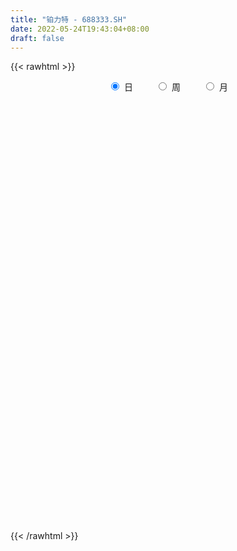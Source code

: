 ```yaml
---
title: "铂力特 - 688333.SH"
date: 2022-05-24T19:43:04+08:00
draft: false
---
```

{{< rawhtml >}}
    <div style="text-align: center">
        <label style="padding: 1rem;"><input style="margin-right: .5rem" type="radio" name="period" value="D" checked onclick="period_change(this)">日</label>
        <label style="padding: 1rem;"><input style="margin-right: .5rem" type="radio" name="period" value="W" onclick="period_change(this)">周</label>
        <label style="padding: 1rem;"><input style="margin-right: .5rem" type="radio" name="period" value="M" onclick="period_change(this)">月</label>
    </div>
    <div id="chart" style="height: 700px;"></div> 
    <script type="text/javascript">
        const D_v = [3768.14,4897.36,3459.64,7381.45,4655.42,4396.78,2640.21,2786.44,4675.84,8204.91,8692.63,5456.18,12484.23,5954.72,5482.65,3082.69,4036.37,3790.93,3390.82,2721.64,5116.53,3185.61,7131.51,3340.05,5763.72,5789.56,20567.1,18330.33,11755.91,13434.52,8372.56,7158.29,9727.34,9841.41,8518.13,9023.83,8091.57,8457.0,5847.88,11261.94,6670.54,7581.94,9749.6,6270.48,7999.46,9857.22,7766.85,6828.97,8489.26,5591.54,29095.53,14985.29,14393.34,14740.16,9739.62,7897.65,9407.89,7455.59,8568.78,13319.46,6591.91,8063.03,7437.17,6949.58,8814.96,4078.28,6415.04,5524.8,4369.46,10573.0,5066.7,7687.71,15770.58,11306.93,3402.71,3061.03,4268.89,6059.76,6810.11,6732.8,8010.76,4988.88,6153.83,4781.13,3707.53,3745.03,5090.84,5057.86,4177.5,3082.11,3124.0,6882.35,4126.57,2954.89,3580.36,3242.93,3267.77,3484.92,2364.72,3148.1,2820.59,2135.11,2314.23,2297.02,1408.99,6793.61,2914.11,1913.07,1590.98,2096.96,2786.65,2941.4,1556.76,2460.61,2317.41,4773.4,3195.87,2769.75,1687.51,1883.16,3452.35,2256.58,2421.71,5118.59,4392.79,2975.93,2927.12,4180.63,1696.95,5019.85,2142.66,3364.45,4228.0,2059.18,2832.08,3677.97,5172.52,5614.66,4212.16,4163.78,2765.86,3368.81,2537.01,1971.07,2187.64,1820.66,1785.61,1777.02,2651.11,2724.38,1670.3,2370.26,1723.05,2185.78,1475.12,1254.45,1108.38,2526.28,2898.35,2061.36,4822.89,3147.33,2914.08,2666.13,2719.41,1722.23,1357.75,3447.83,3158.72,1714.86,1501.03,4305.54,1964.61,2690.95,2352.76,3192.43,4137.4,4689.09,12430.71,6942.88,4620.53,4008.97,3193.22,4575.31,5965.87,3640.42,1743.61,1288.79,1215.8,1711.53,2926.89,3167.72,3174.36,2070.85,2059.82,2184.88,1737.04,2008.86,4768.94,4960.86,4438.87,3002.43,3978.28,2625.36,7210.06,4690.45,3447.94,1870.37,2320.11,1284.01,3039.82,1996.49,3138.78,2402.27,1301.58,2068.17,2845.43,881.46,1862.06,2524.73,1350.21,2592.48,1941.54,2346.54,2161.84,2111.67,2472.71,1053.1,1432.84,2221.84,1903.09,2959.13,3495.22,3277.94,6349.12,4577.27,4217.07,2118.37,3823.58,2627.7,2844.32,2218.12,2527.06,1547.51,1606.6,5529.08,4665.24,1793.68,2285.7,5180.85]
const D_histogram = [0.0,0.1416752137,0.229106504,0.5575928254,0.6045004696,0.7442229,0.6593213472,0.5067772168,0.5592701892,0.7458226368,0.9353604446,0.8300748769,1.273701138,1.3268399868,0.8805302385,0.4233628944,0.3959292189,0.1035879748,-0.1744155389,-0.4514358681,-0.8061011449,-0.9031002294,-0.7133932579,-0.5418417319,-0.1277753132,0.3326406056,2.4341366514,3.9379540404,4.7215266779,4.8786582808,5.0539232862,4.9862747126,3.970405987,3.6092928919,2.3629241995,0.9400957156,-0.076719055,-0.674531592,-1.1191593218,-1.4074533329,-1.6081576273,-1.8546476116,-2.2084131458,-2.4080037643,-2.4503369703,-2.1565566967,-2.1156976372,-1.4776360583,-0.8552715448,-0.6001681258,1.4663905375,2.4225969557,2.9603367938,2.5058791103,2.2734438295,1.6664187558,1.6688591292,1.5126624888,1.3594166894,2.1638386232,2.1327348215,1.495575351,1.341364675,1.4910546243,1.1007531172,0.5992687749,-0.0363247608,-0.9223229737,-1.2364260398,-0.7694648052,-0.6461570427,0.8202968705,0.9502640707,0.3516310296,-0.3157157149,-0.8602398442,-1.3981075315,-1.9106314331,-2.6377006973,-3.1092250747,-3.7563639714,-4.002029214,-3.5720076538,-3.3206404925,-3.1996226506,-2.6188209923,-2.9945072374,-3.2348063203,-3.0920326856,-3.2514055207,-3.2716861584,-3.2300898842,-2.9569049461,-2.6776105288,-2.1911504232,-1.7695720676,-1.3448238232,-0.5422582943,-0.0236289377,0.4092402054,0.1616551282,0.1058145319,-0.1475229272,0.1405473567,0.1469104393,1.4617117175,1.9104123977,2.1432083658,2.1955113162,2.2392580068,2.0270995045,2.0439520974,1.6531613614,1.0574090531,0.7276862869,0.9549414385,0.986885177,1.2390175655,1.1919221848,0.8517296761,1.0508214699,1.0900802165,1.0092999446,1.4346801654,0.8326318057,0.1682965418,-0.2817423896,-0.4258117956,-0.5252976629,-0.1015836539,0.0837169705,-0.496587675,-1.0516794537,-1.5473471213,-1.5703781301,-1.4978759823,-1.6817796586,-2.1884184629,-2.3999257555,-2.7723771867,-2.9097081119,-2.2795713253,-1.7291153457,-1.3115906346,-1.0696729357,-0.6270631854,-0.2399808357,0.0989352501,0.3322337226,-0.074611263,-0.4680714168,-0.5353355964,-0.4004201642,-0.5910277897,-0.8913649598,-0.8866001467,-0.7666899095,-0.3366400802,0.2781479415,0.4155450353,-0.3772873485,-0.9257907846,-1.5353498778,-2.0558265704,-2.4112788738,-2.3577320004,-2.2379949788,-2.1347449446,-1.5203471666,-0.9838187269,-0.8110746824,-1.0196930243,-1.408132999,-1.1326611711,-1.3948701298,-1.5725583823,-1.7730783558,-1.6338460457,-1.2303553175,-0.7995571624,0.0098637664,0.4417000061,0.6591779028,1.1454883604,2.0064046878,2.6995013776,3.1038889492,3.0814279496,2.8474839141,2.5799339391,2.7749072281,2.5993155136,2.6376358629,2.5939660439,2.3485028197,2.0287466381,1.6694578804,1.1485343082,0.4233557704,-0.5523398385,-1.4411952324,-1.7094559178,-1.3914533631,-1.5931550009,-1.6277600237,-1.5814642041,-1.0001840152,-0.588495983,0.0993443641,0.346437621,0.7304766733,0.7816079623,0.4115717014,-0.0865598619,-0.5180535275,-0.6159453019,-0.5945710337,-0.5964876497,-0.7710867121,-0.9823827718,-1.1963443179,-1.5779994226,-1.5235967765,-1.2016426377,-1.0586210164,-0.8745676426,-0.4069699453,-0.0781599131,0.0974624751,-0.0697604459,-0.097055327,-0.7133757383,-1.2922563219,-1.1889660513,-0.3557606244,0.5187409934,1.3146652306,1.821336585,2.4287046448,2.7810149815,3.1522312404,3.2993310856,3.3411439989,3.034018457,2.8651762057,3.2058863204,3.6882823192,3.74141388,3.8307137366,3.4563820739]
const D_fast = [0.0,0.1770940171,0.3218019334,0.7896864612,0.9877192228,1.3134973781,1.3934261622,1.3675763359,1.5598868557,1.9328949625,2.3562728814,2.4585060329,3.2205575786,3.605406424,3.3792292354,3.0279026148,3.0994512441,2.8330069937,2.5113995952,2.1215202991,1.565329736,1.2425555941,1.2539142511,1.2900053442,1.6721279346,2.2157040048,4.9257342135,7.4140401125,9.3779944195,10.7547905927,12.1935364195,13.3724565241,13.3491892953,13.8903994231,13.2347617806,12.0469572255,11.0109626913,10.2445172562,9.5200996959,8.8799423516,8.2771986505,7.5670467632,6.6611779426,5.859586383,5.2046689344,4.9593100339,4.4712446841,4.7398972484,5.1484438757,5.2535052632,7.6866615609,9.248517218,10.5263412545,10.6983533486,11.0342790252,10.8438586405,11.2635137962,11.485482778,11.6720911509,13.0174727405,13.5195526441,13.2562870114,13.4374175042,13.9598711096,13.8447578818,13.4930907332,12.8484160072,11.7318370509,11.1086274749,11.3832225082,11.34499101,13.0165191409,13.3840523587,12.8733270751,12.1270514019,11.3674673115,10.4800727413,9.4898909814,8.1033965429,6.8545658968,5.2683360072,4.0221634612,3.5591831079,2.980390146,2.3015023253,2.2275987356,1.1032856811,0.0542850181,-0.5759495187,-1.5481737338,-2.3863759111,-3.1523021081,-3.6183434064,-4.0084516213,-4.0697791216,-4.0905937828,-4.0020514942,-3.3350505389,-2.8223284167,-2.2871492222,-2.4943205175,-2.5237074808,-2.8139256716,-2.4907185485,-2.4476278561,-0.7673986485,0.1589051311,0.9275031906,1.5286839701,2.1322451624,2.4268615362,2.9547021535,2.9772017579,2.6458017128,2.4980005183,2.9639910296,3.2426560623,3.8045428422,4.0554280077,3.9281679179,4.3899650793,4.7017438801,4.8732885943,5.6573388564,5.2634484481,4.6411873197,4.1207127909,3.870190436,3.6393801529,4.0376982485,4.2439281155,3.5394765512,2.7214649091,1.8389604612,1.4233349198,1.1213680721,0.5170194812,-0.5367239388,-1.3482126703,-2.4137583982,-3.2785163514,-3.2182723962,-3.1000952529,-3.0104682005,-3.0359687355,-2.7501247816,-2.4230376408,-2.0593877425,-1.7430308393,-2.1685286407,-2.6790066487,-2.8801047274,-2.8452943362,-3.1836589092,-3.7068373192,-3.9237225428,-3.995484783,-3.6495949737,-2.9652699667,-2.723986614,-3.611140835,-4.3910919672,-5.3844885299,-6.418921865,-7.3771938869,-7.9130800136,-8.3528417367,-8.7832779387,-8.5489669523,-8.2583931943,-8.2884178205,-8.7519594185,-9.4924326429,-9.5001261077,-10.1110525989,-10.681880447,-11.3256700094,-11.5948992107,-11.4989973119,-11.2680884474,-10.456201577,-9.9139403357,-9.5316679634,-8.7589854157,-7.3964679163,-6.0284958822,-4.8481360733,-4.1002400854,-3.6223131424,-3.2448796327,-2.3561795367,-1.8819423727,-1.1842130577,-0.5793913658,-0.237728885,-0.0502984071,0.0077773053,-0.2260126899,-0.8453522851,-1.9591328536,-3.2082870556,-3.9039117204,-3.9337725066,-4.5337628945,-4.9753079233,-5.3243781547,-4.9931439695,-4.7285799331,-4.0159034951,-3.6822008328,-3.1155426122,-2.8690093326,-3.1361526682,-3.655924197,-4.2169312444,-4.4688093443,-4.5960778346,-4.747116363,-5.1144871034,-5.5713788561,-6.0844264816,-6.860581442,-7.18707799,-7.1655345106,-7.2871681434,-7.3217566803,-6.9559014693,-6.6466314154,-6.4466434084,-6.6313064409,-6.6828651537,-7.4775294996,-8.3794741637,-8.5734254059,-7.8291601351,-6.824973269,-5.7003827241,-4.7383772234,-3.5238330024,-2.4762689204,-1.3169948513,-0.3450622348,0.5320366782,0.9834157505,1.5308675508,2.6730492455,4.0775158241,5.0660008549,6.1129791456,6.6027430014]
const D_slow = [0.0,0.0354188034,0.0926954294,0.2320936358,0.3832187532,0.5692744782,0.734104815,0.8607991192,1.0006166665,1.1870723257,1.4209124368,1.628431156,1.9468564405,2.2785664372,2.4986989969,2.6045397204,2.7035220252,2.7294190189,2.6858151341,2.5729561671,2.3714308809,2.1456558235,1.9673075091,1.8318470761,1.7999032478,1.8830633992,2.4915975621,3.4760860721,4.6564677416,5.8761323118,7.1396131334,8.3861818115,9.3787833083,10.2811065312,10.8718375811,11.10686151,11.0876817462,10.9190488482,10.6392590178,10.2873956845,9.8853562777,9.4216943748,8.8695910884,8.2675901473,7.6550059047,7.1158667306,6.5869423213,6.2175333067,6.0037154205,5.853673389,6.2202710234,6.8259202623,7.5660044608,8.1924742383,8.7608351957,9.1774398847,9.594654667,9.9728202892,10.3126744615,10.8536341173,11.3868178227,11.7607116604,12.0960528292,12.4688164853,12.7440047646,12.8938219583,12.8847407681,12.6541600247,12.3450535147,12.1526873134,11.9911480527,12.1962222704,12.433788288,12.5216960454,12.4427671167,12.2277071557,11.8781802728,11.4005224145,10.7410972402,9.9637909715,9.0246999787,8.0241926752,7.1311907617,6.3010306386,5.5011249759,4.8464197278,4.0977929185,3.2890913384,2.516083167,1.7032317868,0.8853102472,0.0777877762,-0.6614384603,-1.3308410925,-1.8786286983,-2.3210217152,-2.657227671,-2.7927922446,-2.798699479,-2.6963894277,-2.6559756456,-2.6295220126,-2.6664027444,-2.6312659053,-2.5945382954,-2.229110366,-1.7515072666,-1.2157051752,-0.6668273461,-0.1070128444,0.3997620317,0.9107500561,1.3240403964,1.5883926597,1.7703142314,2.009049591,2.2557708853,2.5655252767,2.8635058229,3.0764382419,3.3391436094,3.6116636635,3.8639886497,4.222658691,4.4308166424,4.4728907779,4.4024551805,4.2960022316,4.1646778159,4.1392819024,4.160211145,4.0360642262,3.7731443628,3.3863075825,2.99371305,2.6192440544,2.1987991397,1.651694524,1.0517130852,0.3586187885,-0.3688082395,-0.9387010708,-1.3709799072,-1.6988775659,-1.9662957998,-2.1230615962,-2.1830568051,-2.1583229926,-2.0752645619,-2.0939173777,-2.2109352319,-2.344769131,-2.444874172,-2.5926311195,-2.8154723594,-3.0371223961,-3.2287948735,-3.3129548935,-3.2434179082,-3.1395316493,-3.2338534865,-3.4653011826,-3.8491386521,-4.3630952947,-4.9659150131,-5.5553480132,-6.1148467579,-6.6485329941,-7.0286197857,-7.2745744674,-7.477343138,-7.7322663941,-8.0842996439,-8.3674649367,-8.7161824691,-9.1093220647,-9.5525916536,-9.961053165,-10.2686419944,-10.468531285,-10.4660653434,-10.3556403419,-10.1908458662,-9.9044737761,-9.4028726041,-8.7279972597,-7.9520250224,-7.181668035,-6.4697970565,-5.8248135717,-5.1310867647,-4.4812578863,-3.8218489206,-3.1733574096,-2.5862317047,-2.0790450452,-1.6616805751,-1.374546998,-1.2687080555,-1.4067930151,-1.7670918232,-2.1944558026,-2.5423191434,-2.9406078936,-3.3475478996,-3.7429139506,-3.9929599544,-4.1400839501,-4.1152478591,-4.0286384539,-3.8460192855,-3.6506172949,-3.5477243696,-3.5693643351,-3.698877717,-3.8528640424,-4.0015068009,-4.1506287133,-4.3434003913,-4.5889960843,-4.8880821637,-5.2825820194,-5.6634812135,-5.9638918729,-6.228547127,-6.4471890377,-6.548931524,-6.5684715023,-6.5441058835,-6.561545995,-6.5858098267,-6.7641537613,-7.0872178418,-7.3844593546,-7.4733995107,-7.3437142624,-7.0150479547,-6.5597138085,-5.9525376472,-5.2572839019,-4.4692260918,-3.6443933204,-2.8091073206,-2.0506027064,-1.334308655,-0.5328370749,0.3892335049,1.3245869749,2.282265409,3.1463609275]
const D_data = [['2021-05-13', 123.3, 126.88, 122.6, 127.0],['2021-05-14', 125.56, 129.1, 125.21, 129.6],['2021-05-17', 129.74, 129.2, 128.14, 130.98],['2021-05-18', 128.97, 133.69, 126.78, 134.02],['2021-05-19', 132.78, 131.69, 130.39, 134.3],['2021-05-20', 131.69, 133.97, 131.5, 135.0],['2021-05-21', 134.19, 131.96, 130.5, 134.25],['2021-05-24', 132.96, 131.05, 129.9, 133.6],['2021-05-25', 132.44, 133.91, 130.31, 135.0],['2021-05-26', 133.88, 136.92, 133.1, 140.6],['2021-05-27', 136.87, 138.84, 136.87, 142.68],['2021-05-28', 138.84, 136.3, 135.8, 141.8],['2021-05-31', 137.97, 145.2, 134.92, 146.8],['2021-06-01', 146.98, 143.0, 142.01, 147.0],['2021-06-02', 143.77, 136.9, 136.5, 146.64],['2021-06-03', 136.5, 135.2, 135.08, 138.79],['2021-06-04', 135.0, 139.98, 134.21, 139.98],['2021-06-07', 137.87, 136.38, 134.51, 138.98],['2021-06-08', 136.38, 135.37, 134.01, 137.5],['2021-06-09', 134.0, 134.0, 133.99, 136.24],['2021-06-10', 134.0, 131.16, 130.77, 134.92],['2021-06-11', 131.16, 132.8, 131.0, 134.3],['2021-06-15', 132.59, 136.29, 132.23, 138.8],['2021-06-16', 136.0, 136.81, 134.24, 137.97],['2021-06-17', 136.78, 141.43, 135.58, 143.07],['2021-06-18', 141.8, 144.73, 141.43, 145.1],['2021-06-21', 144.08, 173.68, 144.0, 173.68],['2021-06-22', 170.01, 178.96, 167.0, 192.0],['2021-06-23', 178.86, 180.2, 174.28, 187.96],['2021-06-24', 180.85, 179.51, 177.0, 188.01],['2021-06-25', 183.22, 185.56, 180.02, 189.99],['2021-06-28', 189.6, 187.95, 183.56, 191.0],['2021-06-29', 187.95, 177.99, 175.02, 187.95],['2021-06-30', 180.5, 186.91, 180.5, 188.2],['2021-07-01', 188.86, 175.36, 174.0, 188.86],['2021-07-02', 175.34, 168.8, 167.5, 175.36],['2021-07-05', 168.0, 169.2, 163.52, 169.2],['2021-07-06', 168.18, 171.34, 165.01, 172.13],['2021-07-07', 170.2, 171.25, 164.07, 173.68],['2021-07-08', 171.28, 171.7, 168.44, 179.7],['2021-07-09', 171.0, 171.7, 168.0, 174.8],['2021-07-12', 171.99, 169.9, 168.2, 176.33],['2021-07-13', 174.0, 166.6, 163.35, 174.0],['2021-07-14', 166.49, 166.4, 165.05, 168.85],['2021-07-15', 166.39, 166.9, 165.0, 171.18],['2021-07-16', 167.87, 171.0, 165.83, 180.01],['2021-07-19', 170.11, 168.0, 165.11, 173.01],['2021-07-20', 166.01, 176.8, 166.01, 177.28],['2021-07-21', 176.8, 179.96, 174.79, 181.6],['2021-07-22', 180.68, 178.0, 176.0, 183.0],['2021-07-23', 184.48, 208.22, 184.48, 213.6],['2021-07-26', 204.97, 205.0, 198.6, 214.67],['2021-07-27', 208.11, 207.0, 206.2, 220.0],['2021-07-28', 206.99, 198.11, 190.0, 206.99],['2021-07-29', 202.99, 202.16, 198.88, 208.87],['2021-07-30', 203.0, 198.05, 193.21, 204.43],['2021-08-02', 198.05, 206.73, 197.0, 209.56],['2021-08-03', 203.72, 207.0, 198.6, 211.94],['2021-08-04', 203.02, 208.8, 203.02, 213.96],['2021-08-05', 208.79, 225.5, 204.6, 230.0],['2021-08-06', 223.11, 220.44, 217.02, 225.5],['2021-08-09', 220.11, 214.14, 210.0, 222.86],['2021-08-10', 212.0, 220.89, 212.0, 225.16],['2021-08-11', 223.65, 227.58, 220.0, 229.99],['2021-08-12', 226.58, 223.0, 218.52, 226.58],['2021-08-13', 222.9, 221.7, 217.26, 225.62],['2021-08-16', 221.7, 219.0, 212.0, 221.7],['2021-08-17', 214.35, 213.17, 211.0, 219.74],['2021-08-18', 213.74, 218.0, 213.74, 222.0],['2021-08-19', 215.51, 229.15, 215.29, 234.94],['2021-08-20', 228.92, 227.6, 223.22, 236.5],['2021-08-23', 235.27, 250.55, 230.12, 252.0],['2021-08-24', 243.0, 240.6, 233.11, 250.0],['2021-08-25', 238.56, 232.5, 224.33, 239.71],['2021-08-26', 230.11, 230.0, 228.01, 235.99],['2021-08-27', 228.69, 229.54, 227.0, 232.9],['2021-08-30', 228.0, 227.5, 225.0, 234.0],['2021-08-31', 228.8, 225.3, 218.0, 229.87],['2021-09-01', 223.47, 219.0, 215.01, 224.25],['2021-09-02', 219.88, 218.12, 211.11, 222.57],['2021-09-03', 217.22, 211.48, 205.0, 218.52],['2021-09-06', 211.48, 212.19, 206.7, 213.06],['2021-09-07', 214.97, 219.2, 211.27, 221.0],['2021-09-08', 219.98, 217.0, 212.56, 220.0],['2021-09-09', 215.11, 214.6, 212.59, 217.79],['2021-09-10', 217.48, 220.67, 213.32, 222.0],['2021-09-13', 217.03, 207.62, 207.53, 221.57],['2021-09-14', 211.1, 205.67, 205.67, 212.0],['2021-09-15', 207.17, 208.08, 201.5, 208.44],['2021-09-16', 207.98, 202.0, 202.0, 209.5],['2021-09-17', 203.7, 200.82, 194.81, 204.28],['2021-09-22', 199.99, 199.11, 194.0, 202.77],['2021-09-23', 199.87, 200.34, 192.01, 201.01],['2021-09-24', 204.99, 199.51, 197.49, 204.99],['2021-09-27', 202.0, 202.0, 199.55, 208.97],['2021-09-28', 201.56, 201.76, 195.0, 204.35],['2021-09-29', 205.0, 202.49, 196.17, 205.0],['2021-09-30', 201.15, 209.41, 201.15, 211.32],['2021-10-08', 211.47, 208.81, 205.0, 211.47],['2021-10-11', 208.64, 210.08, 206.34, 216.33],['2021-10-12', 213.82, 201.9, 198.08, 213.82],['2021-10-13', 203.0, 203.21, 198.0, 204.0],['2021-10-14', 203.21, 199.5, 199.0, 205.46],['2021-10-15', 198.03, 206.0, 197.19, 208.0],['2021-10-18', 207.83, 203.01, 202.0, 207.83],['2021-10-19', 203.08, 223.3, 200.13, 225.0],['2021-10-20', 223.0, 218.3, 216.66, 223.7],['2021-10-21', 217.1, 218.86, 216.0, 220.82],['2021-10-22', 218.0, 218.98, 216.01, 219.88],['2021-10-25', 218.0, 220.86, 218.0, 224.76],['2021-10-26', 223.0, 218.93, 216.0, 223.0],['2021-10-27', 220.0, 223.0, 217.12, 224.45],['2021-10-28', 221.99, 218.52, 217.94, 221.99],['2021-10-29', 218.0, 214.57, 212.0, 218.44],['2021-11-01', 212.19, 216.35, 212.19, 217.79],['2021-11-02', 218.0, 224.0, 217.0, 232.4],['2021-11-03', 221.22, 223.34, 220.02, 230.97],['2021-11-04', 223.0, 228.11, 222.0, 232.0],['2021-11-05', 226.5, 226.28, 225.38, 230.96],['2021-11-08', 224.6, 222.8, 218.99, 225.76],['2021-11-09', 222.78, 230.4, 221.0, 230.68],['2021-11-10', 234.0, 230.4, 227.37, 234.0],['2021-11-11', 228.41, 230.16, 226.0, 230.66],['2021-11-12', 230.12, 239.0, 227.86, 239.54],['2021-11-15', 239.0, 227.17, 226.02, 239.57],['2021-11-16', 225.0, 223.99, 221.33, 227.87],['2021-11-17', 223.09, 224.24, 220.6, 224.85],['2021-11-18', 225.49, 226.8, 218.25, 227.74],['2021-11-19', 226.7, 226.92, 224.11, 227.78],['2021-11-22', 225.01, 234.7, 225.01, 238.71],['2021-11-23', 236.0, 233.95, 231.2, 236.99],['2021-11-24', 234.56, 223.7, 221.0, 234.56],['2021-11-25', 220.0, 220.87, 216.75, 220.98],['2021-11-26', 220.0, 218.23, 218.0, 220.87],['2021-11-29', 215.32, 221.95, 215.3, 224.13],['2021-11-30', 220.42, 222.45, 218.03, 225.58],['2021-12-01', 222.09, 218.0, 214.0, 222.45],['2021-12-02', 214.21, 210.8, 208.14, 218.43],['2021-12-03', 210.8, 210.9, 206.15, 212.63],['2021-12-06', 209.8, 205.32, 204.5, 211.97],['2021-12-07', 207.62, 204.6, 203.0, 208.1],['2021-12-08', 208.5, 213.38, 205.79, 214.29],['2021-12-09', 209.8, 213.81, 207.9, 215.71],['2021-12-10', 212.13, 213.33, 210.7, 215.79],['2021-12-13', 212.28, 211.7, 210.0, 215.5],['2021-12-14', 212.95, 215.1, 211.68, 217.55],['2021-12-15', 215.1, 216.0, 214.05, 217.33],['2021-12-16', 216.01, 217.0, 216.01, 218.88],['2021-12-17', 215.81, 217.1, 210.73, 218.99],['2021-12-20', 216.32, 208.41, 207.09, 216.38],['2021-12-21', 209.0, 205.88, 205.1, 210.0],['2021-12-22', 206.94, 207.99, 205.16, 209.99],['2021-12-23', 207.85, 209.99, 204.6, 211.0],['2021-12-24', 209.97, 205.0, 202.01, 209.97],['2021-12-27', 205.0, 201.31, 200.0, 205.0],['2021-12-28', 204.87, 203.2, 200.33, 206.0],['2021-12-29', 204.98, 203.87, 201.11, 204.98],['2021-12-30', 204.85, 208.34, 204.79, 209.48],['2021-12-31', 211.92, 213.0, 208.12, 214.74],['2022-01-04', 211.04, 208.88, 204.97, 212.58],['2022-01-05', 206.41, 195.0, 191.0, 207.5],['2022-01-06', 193.9, 193.42, 187.1, 195.8],['2022-01-07', 193.74, 188.0, 187.99, 195.65],['2022-01-10', 188.69, 184.02, 183.89, 191.01],['2022-01-11', 184.02, 181.25, 181.25, 189.8],['2022-01-12', 181.25, 182.89, 180.5, 183.67],['2022-01-13', 183.44, 181.51, 181.01, 184.87],['2022-01-14', 180.13, 179.24, 178.0, 182.0],['2022-01-17', 179.24, 185.15, 179.24, 189.49],['2022-01-18', 185.0, 185.27, 182.21, 189.23],['2022-01-19', 183.79, 180.86, 179.3, 185.4],['2022-01-20', 180.66, 174.16, 170.5, 181.0],['2022-01-21', 175.89, 168.18, 168.18, 175.95],['2022-01-24', 166.31, 174.0, 165.05, 175.0],['2022-01-25', 172.44, 165.06, 165.0, 175.33],['2022-01-26', 165.11, 162.46, 160.0, 169.66],['2022-01-27', 164.0, 158.47, 151.91, 167.0],['2022-01-28', 159.26, 159.8, 154.01, 164.9],['2022-02-07', 154.41, 161.99, 148.06, 162.0],['2022-02-08', 161.96, 162.3, 160.0, 166.18],['2022-02-09', 162.98, 168.6, 160.52, 169.88],['2022-02-10', 169.2, 165.93, 165.19, 172.02],['2022-02-11', 167.83, 163.98, 162.18, 167.83],['2022-02-14', 162.58, 168.55, 161.2, 171.85],['2022-02-15', 168.03, 176.79, 168.0, 180.24],['2022-02-16', 176.86, 179.5, 175.4, 180.79],['2022-02-17', 180.68, 180.0, 177.72, 180.9],['2022-02-18', 179.41, 177.09, 176.89, 180.11],['2022-02-21', 178.8, 175.15, 173.52, 178.8],['2022-02-22', 173.41, 174.67, 170.44, 176.2],['2022-02-23', 175.49, 181.64, 172.23, 183.12],['2022-02-24', 183.51, 178.52, 176.13, 183.51],['2022-02-25', 178.52, 182.34, 178.52, 187.68],['2022-02-28', 183.0, 182.9, 178.06, 184.35],['2022-03-01', 184.2, 181.16, 181.13, 185.97],['2022-03-02', 181.16, 180.12, 176.16, 181.74],['2022-03-03', 181.86, 179.0, 176.51, 181.87],['2022-03-04', 177.21, 175.5, 174.26, 179.23],['2022-03-07', 175.5, 170.0, 168.0, 175.61],['2022-03-08', 171.87, 162.0, 160.0, 171.87],['2022-03-09', 160.88, 157.0, 150.0, 163.41],['2022-03-10', 161.32, 160.09, 159.26, 165.8],['2022-03-11', 159.72, 165.99, 154.44, 166.99],['2022-03-14', 166.88, 158.2, 157.29, 166.88],['2022-03-15', 156.23, 157.91, 152.77, 164.0],['2022-03-16', 160.95, 157.16, 152.0, 162.1],['2022-03-17', 159.65, 163.98, 157.21, 167.59],['2022-03-18', 162.12, 163.33, 158.43, 163.33],['2022-03-21', 164.87, 168.99, 162.67, 170.95],['2022-03-22', 169.0, 165.6, 165.1, 169.0],['2022-03-23', 166.07, 168.9, 162.0, 170.5],['2022-03-24', 167.55, 165.98, 165.61, 171.51],['2022-03-25', 167.1, 159.8, 156.72, 169.47],['2022-03-28', 158.97, 155.46, 152.0, 159.46],['2022-03-29', 156.89, 153.01, 152.5, 156.89],['2022-03-30', 152.58, 154.76, 150.0, 156.3],['2022-03-31', 154.3, 155.0, 152.0, 157.78],['2022-04-01', 154.03, 153.7, 150.5, 154.88],['2022-04-06', 153.7, 149.9, 149.5, 153.7],['2022-04-07', 149.01, 147.05, 140.43, 149.65],['2022-04-08', 148.0, 144.31, 142.85, 148.0],['2022-04-11', 145.0, 138.75, 136.76, 145.0],['2022-04-12', 140.55, 141.3, 135.5, 142.0],['2022-04-13', 142.0, 143.75, 140.62, 146.7],['2022-04-14', 144.28, 140.99, 139.38, 145.74],['2022-04-15', 140.96, 140.71, 136.4, 142.61],['2022-04-18', 140.71, 144.59, 137.77, 146.82],['2022-04-19', 145.0, 143.88, 142.39, 147.74],['2022-04-20', 143.99, 142.4, 139.81, 145.78],['2022-04-21', 140.06, 137.2, 137.12, 143.87],['2022-04-22', 138.96, 137.42, 136.0, 140.49],['2022-04-25', 135.51, 127.01, 126.57, 137.97],['2022-04-26', 129.94, 122.44, 120.2, 129.94],['2022-04-27', 119.98, 127.67, 118.46, 128.0],['2022-04-28', 128.65, 137.68, 127.11, 138.84],['2022-04-29', 138.6, 141.84, 136.12, 142.98],['2022-05-05', 140.03, 145.1, 140.03, 149.66],['2022-05-06', 142.0, 145.3, 141.0, 146.88],['2022-05-09', 143.35, 150.4, 143.0, 152.51],['2022-05-10', 149.11, 151.1, 147.75, 156.49],['2022-05-11', 151.12, 154.99, 150.5, 157.0],['2022-05-12', 156.69, 155.6, 153.5, 157.99],['2022-05-13', 156.77, 157.0, 154.16, 160.95],['2022-05-16', 158.87, 154.12, 153.49, 160.84],['2022-05-17', 153.12, 156.69, 152.02, 156.73],['2022-05-18', 156.89, 165.85, 155.03, 167.8],['2022-05-19', 163.21, 172.62, 163.11, 173.73],['2022-05-20', 172.62, 171.8, 169.89, 174.99],['2022-05-23', 170.04, 175.94, 168.27, 177.0],['2022-05-24', 175.99, 172.67, 172.34, 180.5]]
const W_v = [451238.45,460958.96,391091.7499999999,293969.03,211669.88,163797.19,157770.9,73626.38,173159.33,206450.18,44967.55,122112.25,196680.24,221533.71,131719.96,84876.0,79212.32,64157.11,47876.29,37827.57,88074.76,95566.82,59508.08,36759.15,80066.78,87940.58,89821.01,106406.41,107025.8,220440.32,103535.17,104857.67,76375.27,47361.6,44611.94,35861.35,24155.87,22939.93,38928.64,36840.78,31429.01,30656.28,61151.49,32070.85,55436.56,40605.87,58633.32,27501.26,49188.2,174261.71,166493.31,235746.67,261121.0,217546.19,176804.31,82603.9,69887.65,59275.59,53470.41,98574.61,54893.87,31149.16,11847.1,63669.8,73055.19,55028.3,41200.12,39088.19,64510.59,52933.9,34941.12,29898.84,32236.65,53212.76,38505.74,49940.7,44680.8,41682.74,56014.74,40743.69,17106.91,12816.44,34545.55,30575.49,55744.36,18879.07,22090.72,26046.11,15240.02,13464.78,19060.95,32133.94,15108.84,21178.7,22533.5,29816.0,31040.66,18205.53,22024.84,72460.42,44269.0,40328.93,41458.7,57772.15,61756.06,45343.63,35343.02,31949.0,41228.96,31882.32,23376.4,20532.31,13963.81,13575.98,2364.72,12715.05,14620.76,11842.38,14743.94,15132.39,16173.42,16814.14,21509.39,14806.53,10222.04,10673.77,9262.58,12945.66,11913.35,12644.76,17062.63,31196.31,17214.0,12196.3,10061.45,21149.38,19844.18,11779.21,9498.91,5737.0,11154.07,9083.58,20658.68,6335.44,14040.78,15142.11,7466.55]
const W_histogram = [0.0,1.9527439316,2.401117554,2.8119455448,1.7790237052,0.9810242025,0.3036232341,-0.3837433273,-0.2417705472,0.1246050034,0.1344666376,-0.328342295,-0.1465359755,-0.5494567558,-1.5964739869,-2.2664296878,-2.7196320403,-3.2038222972,-3.3652161449,-3.4017838112,-2.9472808448,-2.2269368833,-1.6497001597,-1.1217918346,-0.6180672344,0.1079011884,0.3406335456,0.3486880777,0.4478087199,1.0964878732,0.7130660172,1.0425372874,0.7712327928,0.3453706578,-0.1519989249,-0.3945396729,-0.5006890673,-0.4777012596,-0.3592428827,-0.5538304164,-0.4593072531,-0.3607163606,-0.344817317,-0.2266630462,0.2670857597,0.3583337994,0.5063231511,0.6255648846,0.7248359748,1.7954903175,1.9358669491,2.5816090507,4.8158225525,6.7043879677,6.5778773343,6.0670611825,5.3832027351,4.0126637413,2.5826662468,2.6899364183,2.6851415363,2.4542663148,2.6434110829,3.7812322188,3.5908593553,3.0592770712,2.218576895,1.4560763923,1.9017954803,1.962208706,1.451201248,0.3910912993,-0.0733531164,1.0049571032,1.5510540638,0.9777209834,0.2768566864,-0.5533479241,-0.1856050295,-0.0667439986,0.4184541896,-0.0692827658,0.2922339956,0.4095516747,-1.6703331669,-3.1153302789,-3.7821521443,-4.557743815,-4.6561282931,-4.7763225735,-4.8610909954,-4.7639041449,-4.5737114676,-4.0324854405,-3.3529609335,-2.5202831975,-1.6716377504,-1.5467212764,-0.6588915837,2.5064080665,3.2522796558,3.6898434548,3.6730745971,5.7840120153,6.0803936573,7.287954764,7.6382451986,7.7115570347,7.3371267767,5.4086126286,4.3338287211,1.9873457076,0.1454427728,-0.5685790308,-1.2070261526,-1.9029220552,-1.5863276716,-1.7578940046,-1.1936888901,-0.1307165521,-0.3932294808,-1.2555314043,-2.3589125255,-2.9273195179,-3.038430634,-3.8629540525,-3.7998681047,-5.2810751094,-6.6041322013,-7.8904356263,-8.8972571759,-8.8542971449,-7.5655339204,-6.0478479428,-5.224008512,-5.0367322693,-4.8096281018,-4.6140249907,-4.6019150695,-4.9049213655,-5.0088687295,-4.9514010179,-4.292454584,-3.3425375854,-1.7265662235,0.4239331722,1.9067853656]
const W_fast = [0.0,2.4409299145,3.4895829255,4.6033973024,4.0152313891,3.462487937,2.8609927772,2.0776903839,2.1592205272,2.5567473287,2.6002256223,2.055331116,2.2005034416,1.6602184723,0.2140827445,-1.0224803783,-2.1555907409,-3.4407365721,-4.4434344561,-5.3304480751,-5.6127653199,-5.4491555793,-5.2843438956,-5.0368835292,-4.6876757375,-3.9347320177,-3.616841274,-3.5216147225,-3.3105419003,-2.3877407787,-2.5928961304,-2.0027905383,-2.0812868347,-2.4208063053,-2.9561756192,-3.2973512854,-3.5286729466,-3.6251104538,-3.5964627976,-3.9295079354,-3.9498115854,-3.9413997831,-4.0117050687,-3.9502165595,-3.3896963137,-3.2088648241,-2.9342946847,-2.65866173,-2.3781816461,-0.858654724,-0.2343113552,1.0568330091,4.4950021491,8.0596645562,9.5776232563,10.5835724002,11.2455146366,10.878141578,10.0938106453,10.8735649213,11.5400554234,11.9227467806,12.7727443194,14.85587351,15.5632154854,15.7964524691,15.5103965166,15.1119151119,16.03308307,16.5840484723,16.4358413262,15.4735042023,14.9907215076,16.320271003,17.2541314795,16.925228645,16.2935785195,15.3250369281,15.6463785652,15.7485535965,16.3383653321,15.8333076852,16.2678829456,16.4875885434,13.99012041,11.7662907283,10.1539308269,8.2389032024,6.976486651,5.6622117272,4.3621705564,3.2683813707,2.3151461811,1.8482508481,1.6895351217,1.8921420584,2.3228780679,2.0611142227,2.7842210195,6.5761226864,8.1350641896,9.4950888523,10.3965886439,13.9535290659,15.7700091222,18.79955892,21.0594106541,23.060611749,24.5204631851,23.9441021942,23.9527754669,22.1031288804,20.2975866388,19.4414200775,18.5012164175,17.3295900011,17.2496024668,16.6385626327,16.9043455246,17.9346387246,17.5738184257,16.3976336511,14.7045243986,13.4042875267,12.5335687521,10.7433068205,9.8564257421,7.0549499601,4.0808598179,0.8219474863,-2.4091883573,-4.5798026125,-5.1824228682,-5.1766988762,-5.6588615734,-6.730768398,-7.706071256,-8.6639743926,-9.8023432387,-11.3315798761,-12.6877444225,-13.8681269654,-14.2822941775,-14.1680115753,-12.9836817692,-10.7271990805,-8.7676505457]
const W_slow = [0.0,0.4881859829,1.0884653714,1.7914517576,2.2362076839,2.4814637345,2.5573695431,2.4614337112,2.4009910744,2.4321423253,2.4657589847,2.3836734109,2.3470394171,2.2096752281,1.8105567314,1.2439493095,0.5640412994,-0.2369142749,-1.0782183111,-1.9286642639,-2.6654844751,-3.222218696,-3.6346437359,-3.9150916945,-4.0696085031,-4.0426332061,-3.9574748197,-3.8703028002,-3.7583506202,-3.4842286519,-3.3059621476,-3.0453278258,-2.8525196276,-2.7661769631,-2.8041766943,-2.9028116125,-3.0279838794,-3.1474091943,-3.2372199149,-3.375677519,-3.4905043323,-3.5806834225,-3.6668877517,-3.7235535133,-3.6567820733,-3.5671986235,-3.4406178357,-3.2842266146,-3.1030176209,-2.6541450415,-2.1701783043,-1.5247760416,-0.3208204035,1.3552765885,2.999745922,4.5165112177,5.8623119015,6.8654778368,7.5111443985,8.183628503,8.8549138871,9.4684804658,10.1293332365,11.0746412912,11.9723561301,12.7371753979,13.2918196216,13.6558387197,14.1312875897,14.6218397662,14.9846400782,15.0824129031,15.064074624,15.3153138998,15.7030774157,15.9475076616,16.0167218332,15.8783848521,15.8319835948,15.8152975951,15.9199111425,15.902590451,15.97564895,16.0780368686,15.6604535769,14.8816210072,13.9360829711,12.7966470174,11.6326149441,10.4385343007,9.2232615519,8.0322855156,6.8888576487,5.8807362886,5.0424960552,4.4124252558,3.9945158182,3.6078354991,3.4431126032,4.0697146199,4.8827845338,5.8052453975,6.7235140468,8.1695170506,9.6896154649,11.5116041559,13.4211654556,15.3490547143,17.1833364084,18.5354895656,19.6189467459,20.1157831728,20.152143866,20.0099991083,19.7082425701,19.2325120563,18.8359301384,18.3964566373,18.0980344147,18.0653552767,17.9670479065,17.6531650554,17.0634369241,16.3316070446,15.5719993861,14.606260873,13.6562938468,12.3360250695,10.6849920191,8.7123831126,6.4880688186,4.2744945324,2.3831110523,0.8711490666,-0.4348530614,-1.6940361287,-2.8964431542,-4.0499494019,-5.2004281693,-6.4266585106,-7.678875693,-8.9167259475,-9.9898395935,-10.8254739898,-11.2571155457,-11.1511322527,-10.6744359113]
const W_data = [['2019-07-26', 60.8782, 67.2056, 43.3134, 95.8084],['2019-08-02', 69.8802, 97.8044, 69.8802, 106.008],['2019-08-09', 97.2754, 87.3253, 83.9321, 116.5669],['2019-08-16', 87.3253, 91.487, 81.2176, 97.3054],['2019-08-23', 90.6188, 73.8323, 71.0279, 90.6188],['2019-08-30', 75.3493, 73.2535, 70.5489, 77.7046],['2019-09-06', 73.6427, 71.6367, 71.4371, 80.4391],['2019-09-12', 71.6567, 68.1337, 67.9541, 73.7525],['2019-09-20', 68.1637, 77.1457, 65.2395, 80.7186],['2019-09-27', 76.5469, 81.6367, 68.7425, 82.5349],['2019-09-30', 79.8603, 78.6427, 75.4491, 81.5868],['2019-10-11', 78.7725, 71.7565, 65.8683, 79.5409],['2019-10-18', 69.8204, 79.2216, 67.8643, 80.9182],['2019-10-25', 78.8423, 71.3373, 69.8703, 82.1357],['2019-11-01', 67.8643, 58.7525, 57.7844, 73.4331],['2019-11-08', 59.3313, 57.485, 54.7705, 60.8683],['2019-11-15', 56.3772, 55.2794, 52.994, 58.2036],['2019-11-22', 55.2794, 49.99, 49.3014, 56.5768],['2019-11-29', 49.6407, 49.5509, 47.2455, 50.2794],['2019-12-06', 49.7804, 47.6447, 46.7665, 50.5888],['2019-12-13', 48.004, 52.0559, 47.8044, 56.1677],['2019-12-20', 52.2156, 56.0778, 52.2156, 62.3653],['2019-12-27', 55.5489, 55.7585, 53.1138, 57.6846],['2020-01-03', 54.9002, 56.487, 53.9022, 56.7365],['2020-01-10', 56.477, 57.7146, 55.8882, 59.8503],['2020-01-17', 57.6846, 63.0539, 57.0858, 64.0719],['2020-01-23', 63.0739, 59.0818, 58.5828, 65.8583],['2020-02-07', 47.2754, 56.6367, 47.2655, 56.8862],['2020-02-14', 55.7685, 57.8443, 54.9102, 62.0559],['2020-02-21', 58.8723, 66.8663, 58.8723, 75.8483],['2020-02-28', 65.6886, 54.8902, 53.9621, 68.7325],['2020-03-06', 55.489, 63.9321, 55.489, 66.3673],['2020-03-13', 62.5749, 56.8663, 53.513, 63.3733],['2020-03-20', 57.3852, 53.0838, 50.5489, 58.3832],['2020-03-27', 51.9062, 49.3613, 48.8822, 52.8942],['2020-04-03', 48.7026, 49.9202, 46.5669, 51.3972],['2020-04-10', 51.3772, 49.9002, 49.5609, 52.3952],['2020-04-17', 48.9022, 50.4591, 48.014, 51.0978],['2020-04-24', 50.4591, 51.2475, 49.9102, 54.0719],['2020-04-30', 51.497, 46.2774, 42.475, 51.497],['2020-05-08', 45.8084, 48.7325, 45.02, 50.6188],['2020-05-15', 48.1038, 48.4731, 46.6667, 49.8004],['2020-05-22', 48.493, 46.9461, 46.9461, 52.8942],['2020-05-29', 47.4052, 47.8343, 45.4491, 49.7605],['2020-06-05', 48.7924, 53.6926, 48.1038, 53.7425],['2020-06-12', 54.3912, 49.9701, 48.9122, 54.8902],['2020-06-19', 50.0299, 51.1776, 49.521, 55.4391],['2020-06-24', 51.8962, 51.517, 50.9182, 53.2236],['2020-07-03', 52.2555, 51.9461, 50.7685, 52.5449],['2020-07-10', 51.9561, 67.9, 51.9561, 73.5],['2020-07-17', 65.22, 60.68, 58.0, 74.88],['2020-07-24', 62.0, 70.7, 60.18, 76.88],['2020-07-31', 74.0, 101.27, 67.05, 101.77],['2020-08-07', 99.97, 112.83, 98.9, 118.88],['2020-08-14', 109.44, 98.0, 88.97, 118.98],['2020-08-21', 99.47, 97.07, 95.1, 104.5],['2020-08-28', 97.07, 97.0, 92.11, 101.97],['2020-09-04', 97.0, 87.5, 85.0, 101.85],['2020-09-11', 88.0, 82.83, 76.0, 88.8],['2020-09-18', 90.0, 101.75, 90.0, 106.88],['2020-09-25', 105.5, 104.0, 99.78, 108.0],['2020-09-30', 103.93, 103.9, 101.18, 107.01],['2020-10-09', 105.84, 112.5, 105.11, 113.68],['2020-10-16', 113.18, 132.09, 112.3, 135.7],['2020-10-23', 134.5, 122.62, 118.03, 143.5],['2020-10-30', 122.62, 120.82, 113.8, 130.31],['2020-11-06', 121.5, 117.2, 114.0, 123.9],['2020-11-13', 118.3, 117.23, 110.85, 123.96],['2020-11-20', 115.99, 134.85, 113.6, 135.78],['2020-11-27', 134.85, 135.0, 128.11, 141.0],['2020-12-04', 135.87, 130.1, 127.0, 136.0],['2020-12-11', 132.11, 121.84, 119.5, 132.11],['2020-12-18', 121.86, 127.45, 120.36, 129.44],['2020-12-25', 130.0, 151.0, 124.6, 154.99],['2020-12-31', 151.3, 151.98, 140.0, 158.99],['2021-01-08', 156.83, 141.15, 140.0, 160.0],['2021-01-15', 139.99, 138.88, 130.18, 146.0],['2021-01-22', 140.8, 135.27, 133.77, 146.31],['2021-01-29', 135.18, 151.0, 134.0, 160.6],['2021-02-05', 149.11, 151.36, 147.0, 167.99],['2021-02-10', 151.7, 160.0, 148.18, 163.0],['2021-02-19', 160.3, 150.21, 149.0, 165.68],['2021-02-26', 150.21, 162.88, 148.01, 171.0],['2021-03-05', 162.5, 163.69, 154.14, 174.99],['2021-03-12', 163.0, 132.58, 129.0, 163.0],['2021-03-19', 131.11, 131.23, 129.5, 135.09],['2021-03-26', 135.0, 134.54, 124.0, 135.49],['2021-04-02', 135.97, 127.82, 123.23, 137.65],['2021-04-09', 127.87, 131.98, 125.2, 133.0],['2021-04-16', 131.98, 128.9, 124.0, 131.98],['2021-04-23', 127.9, 126.32, 125.04, 131.45],['2021-04-30', 127.0, 126.0, 117.26, 130.58],['2021-05-07', 124.72, 125.26, 121.54, 130.77],['2021-05-14', 125.25, 129.1, 120.56, 129.6],['2021-05-21', 129.74, 131.96, 126.78, 135.0],['2021-05-28', 132.96, 136.3, 129.9, 142.68],['2021-06-04', 137.97, 139.98, 134.21, 147.0],['2021-06-11', 137.87, 132.8, 130.77, 138.98],['2021-06-18', 132.59, 144.73, 132.23, 145.1],['2021-06-25', 144.08, 185.56, 144.0, 192.0],['2021-07-02', 189.6, 168.8, 167.5, 191.0],['2021-07-09', 168.0, 171.7, 163.52, 179.7],['2021-07-16', 171.99, 171.0, 163.35, 180.01],['2021-07-23', 170.11, 208.22, 165.11, 213.6],['2021-07-30', 204.97, 198.05, 190.0, 220.0],['2021-08-06', 198.05, 220.44, 197.0, 230.0],['2021-08-13', 220.11, 221.7, 210.0, 229.99],['2021-08-20', 221.7, 227.6, 211.0, 236.5],['2021-08-27', 235.27, 229.54, 224.33, 252.0],['2021-09-03', 228.0, 211.48, 205.0, 234.0],['2021-09-10', 211.48, 220.67, 206.7, 222.0],['2021-09-17', 217.03, 200.82, 194.81, 221.57],['2021-09-24', 199.99, 199.51, 192.01, 204.99],['2021-09-30', 202.0, 209.41, 195.0, 211.32],['2021-10-08', 211.47, 208.81, 205.0, 211.47],['2021-10-15', 208.64, 206.0, 197.19, 216.33],['2021-10-22', 207.83, 218.98, 200.13, 225.0],['2021-10-29', 218.0, 214.57, 212.0, 224.76],['2021-11-05', 212.19, 226.28, 212.19, 232.4],['2021-11-12', 224.6, 239.0, 218.99, 239.54],['2021-11-19', 239.0, 226.92, 218.25, 239.57],['2021-11-26', 225.01, 218.23, 216.75, 238.71],['2021-12-03', 215.32, 210.9, 206.15, 225.58],['2021-12-10', 209.8, 213.33, 203.0, 215.79],['2021-12-17', 212.28, 217.1, 210.0, 218.99],['2021-12-24', 216.32, 205.0, 202.01, 216.38],['2021-12-31', 205.0, 213.0, 200.0, 214.74],['2022-01-07', 211.04, 188.0, 187.1, 212.58],['2022-01-14', 188.69, 179.24, 178.0, 191.01],['2022-01-21', 179.24, 168.18, 168.18, 189.49],['2022-01-28', 166.31, 159.8, 151.91, 175.33],['2022-02-11', 154.41, 163.98, 148.06, 172.02],['2022-02-18', 162.58, 177.09, 161.2, 180.9],['2022-02-25', 178.8, 182.34, 170.44, 187.68],['2022-03-04', 183.0, 175.5, 174.26, 185.97],['2022-03-11', 175.5, 165.99, 150.0, 175.61],['2022-03-18', 166.88, 163.33, 152.0, 167.59],['2022-03-25', 164.87, 159.8, 156.72, 171.51],['2022-04-01', 158.97, 153.7, 150.0, 159.46],['2022-04-08', 153.7, 144.31, 140.43, 153.7],['2022-04-15', 145.0, 140.71, 135.5, 146.7],['2022-04-22', 140.71, 137.42, 136.0, 147.74],['2022-04-29', 135.51, 141.84, 118.46, 142.98],['2022-05-06', 140.03, 145.3, 140.03, 149.66],['2022-05-13', 143.35, 157.0, 143.0, 160.95],['2022-05-20', 158.87, 171.8, 152.02, 174.99],['2022-05-27', 170.04, 172.67, 168.27, 180.5]]
const M_v = [708908.8999999999,1263816.3600000001,655974.3400000001,657662.2399999999,290505.64,295299.45,280265.3,537407.7000000001,286894.52,145038.53,155307.63,197768.03,871219.87,555671.5100000001,288534.18,203600.39,209350.83,177177.08,192318.98,105212.59,145261.27,87974.17,101121.27,157974.26,218857.8,164193.26,93002.17,41542.91,69373.94,59964.26,54566.4,62677.46,69380.82,47514.79,42984.88]
const M_histogram = [0.0,-0.6687452991,-0.7073948036,-1.9397311982,-3.2111340921,-3.4706976392,-3.1745386117,-3.0599732277,-3.282450083,-3.2633041419,-2.9289627216,-2.2442279866,1.5134008582,3.5617141835,5.1666436035,7.0218964555,8.2992033968,10.2005276863,10.7771654447,11.2894188612,8.5248701319,6.3298009709,5.7454980116,7.6248626888,8.9816025222,10.9472803596,10.413539577,9.6608184593,8.9618686807,7.2068758126,2.0735265014,-0.0436507625,-3.4139652552,-6.4445909486,-6.2814083191]
const M_fast = [0.0,-0.8359316239,-1.0514298293,-2.7686990235,-4.8428854403,-5.9701233972,-6.4675990227,-7.1180269456,-8.1611163217,-8.9577964161,-9.3556956762,-9.2320179378,-5.0960388785,-2.1572970072,0.7392933137,4.3500202794,7.7021280699,12.1535842811,15.4245134006,18.7591215324,18.1257903361,17.5131714178,18.3652429614,22.1508233108,25.7529637748,30.4554617021,32.5251058138,34.1875893108,35.7291067024,35.7758327875,31.1608651016,29.0327751471,24.8089693406,20.16719591,18.7600264597]
const M_slow = [0.0,-0.1671863248,-0.3440350257,-0.8289678253,-1.6317513483,-2.4994257581,-3.293060411,-4.0580537179,-4.8786662387,-5.6944922741,-6.4267329546,-6.9877899512,-6.6094397367,-5.7190111908,-4.4273502899,-2.671876176,-0.5970753268,1.9530565948,4.6473479559,7.4697026712,9.6009202042,11.1833704469,12.6197449498,14.525960622,16.7713612526,19.5081813425,22.1115662367,24.5267708515,26.7672380217,28.5689569749,29.0873386002,29.0764259096,28.2229345958,26.6117868586,25.0414347789]
const M_data = [['2019-07-31', 60.8782, 83.7325, 43.3134, 95.8084],['2019-08-30', 81.8363, 73.2535, 70.5489, 116.5669],['2019-09-30', 73.6427, 78.6427, 65.2395, 82.5349],['2019-10-31', 78.7725, 59.0818, 57.7844, 82.1357],['2019-11-29', 58.5429, 49.5509, 47.2455, 60.8683],['2019-12-31', 49.7804, 55.0998, 46.7665, 62.3653],['2020-01-23', 55.1098, 59.0818, 55.1098, 65.8583],['2020-02-28', 47.2754, 54.8902, 47.2655, 75.8483],['2020-03-31', 55.489, 47.1856, 46.5669, 66.3673],['2020-04-30', 47.3054, 46.2774, 42.475, 54.0719],['2020-05-29', 45.8084, 47.8343, 45.02, 52.8942],['2020-06-30', 48.7924, 51.9561, 48.1038, 55.4391],['2020-07-31', 51.9561, 101.27, 50.7685, 101.77],['2020-08-31', 99.97, 96.76, 88.97, 118.98],['2020-09-30', 98.85, 103.9, 76.0, 108.0],['2020-10-30', 105.84, 120.82, 105.11, 143.5],['2020-11-30', 121.5, 128.0, 110.85, 141.0],['2020-12-31', 129.0, 151.98, 119.5, 158.99],['2021-01-29', 156.83, 151.0, 130.18, 160.6],['2021-02-26', 149.11, 162.88, 147.0, 171.0],['2021-03-31', 162.5, 124.87, 124.0, 174.99],['2021-04-30', 125.23, 126.0, 117.26, 133.0],['2021-05-31', 124.72, 145.2, 120.56, 146.8],['2021-06-30', 146.98, 186.91, 130.77, 192.0],['2021-07-30', 188.86, 198.05, 163.35, 220.0],['2021-08-31', 198.05, 225.3, 197.0, 252.0],['2021-09-30', 223.47, 209.41, 192.01, 224.25],['2021-10-29', 211.47, 214.57, 197.19, 225.0],['2021-11-30', 212.19, 222.45, 212.19, 239.57],['2021-12-31', 222.09, 213.0, 200.0, 222.45],['2022-01-28', 211.04, 159.8, 151.91, 212.58],['2022-02-28', 154.41, 182.9, 148.06, 187.68],['2022-03-31', 184.2, 155.0, 150.0, 185.97],['2022-04-29', 154.03, 141.84, 118.46, 154.88],['2022-05-31', 140.03, 172.67, 140.03, 180.5]]
        const D_a = [null,null,null,null,null,null,null,null,null,null,null,null,null,147.0,null,null,null,null,null,null,130.77,null,null,null,null,null,null,192.0,null,null,null,null,null,null,null,null,163.52,null,null,null,null,null,null,null,null,null,null,null,null,null,null,null,null,null,null,null,null,null,null,230.0,null,null,null,null,null,null,null,211.0,null,null,null,252.0,null,null,null,null,null,null,null,null,null,null,null,null,null,null,null,null,null,null,null,null,192.01,null,null,null,null,null,null,null,null,null,null,null,null,225.0,null,null,null,null,null,null,null,212.0,null,null,null,null,null,null,null,null,null,null,239.57,null,null,null,null,null,null,null,null,null,null,null,null,null,null,null,203.0,null,null,null,null,null,null,null,218.99,null,null,null,null,null,200.0,null,null,null,214.74,null,null,null,null,null,null,null,null,null,null,null,null,null,null,null,null,null,null,null,148.06,null,null,null,null,null,null,null,null,null,null,null,null,null,187.68,null,null,null,null,null,null,null,150.0,null,null,null,null,null,null,null,null,null,null,171.51,null,null,null,null,null,null,null,null,null,null,135.5,null,null,null,null,147.74,null,null,null,null,null,118.46,null,null,null,null,null,null,null,null,160.95,null,null,null,null,null,null,null]
const W_a = [null,null,116.5669,null,null,null,null,null,65.2395,null,null,null,null,82.1357,null,null,null,null,null,46.7665,null,null,null,null,null,null,null,null,null,75.8483,null,null,null,null,null,null,null,null,null,42.475,null,null,null,null,null,null,null,null,null,null,null,null,null,null,118.98,null,null,null,76.0,null,null,null,null,null,143.5,null,null,null,null,null,null,119.5,null,null,null,null,null,null,null,null,null,null,null,174.99,null,null,null,null,null,null,null,117.26,null,null,null,null,null,null,null,null,null,null,null,null,null,null,null,null,252.0,null,null,null,192.01,null,null,null,null,null,null,null,239.57,null,null,null,null,null,null,null,null,null,null,148.06,null,null,null,null,null,171.51,null,null,null,null,118.46,null,null,null,null]
const M_a = [null,116.5669,null,null,null,null,null,null,null,42.475,null,null,null,null,null,null,null,null,null,null,null,null,null,null,null,252.0,null,null,null,null,null,null,null,118.46,null]
        const D_b = [[{ coord: ['2021-08-05', 230.0] }, { coord: ['2021-12-31', 211.0] }],[{ coord: ['2022-02-07', 171.51] }, { coord: ['2022-03-24', 150.0] }],[{ coord: ['2022-04-12', 147.74] }, { coord: ['2022-05-13', 135.5] }]]
const W_b = [[{ coord: ['2019-08-09', 82.1357] }, { coord: ['2020-09-11', 65.2395] }],[{ coord: ['2020-10-23', 143.5] }, { coord: ['2021-04-30', 119.5] }],[{ coord: ['2021-08-27', 239.57] }, { coord: ['2022-02-11', 192.01] }]]
const M_b = []
    </script>
{{< /rawhtml >}}
